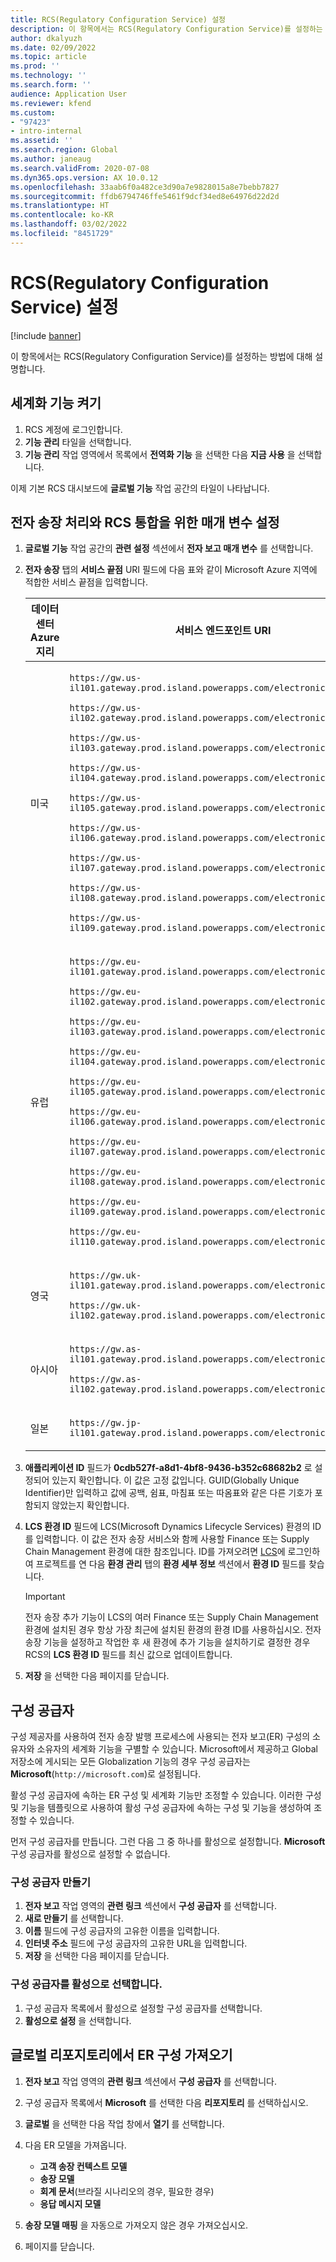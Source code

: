 ```yaml
---
title: RCS(Regulatory Configuration Service) 설정
description: 이 항목에서는 RCS(Regulatory Configuration Service)를 설정하는 방법에 대해 설명합니다.
author: dkalyuzh
ms.date: 02/09/2022
ms.topic: article
ms.prod: ''
ms.technology: ''
ms.search.form: ''
audience: Application User
ms.reviewer: kfend
ms.custom:
- "97423"
- intro-internal
ms.assetid: ''
ms.search.region: Global
ms.author: janeaug
ms.search.validFrom: 2020-07-08
ms.dyn365.ops.version: AX 10.0.12
ms.openlocfilehash: 33aab6f0a482ce3d90a7e9828015a8e7bebb7827
ms.sourcegitcommit: ffdb6794746ffe5461f9dcf34ed8e64976d22d2d
ms.translationtype: HT
ms.contentlocale: ko-KR
ms.lasthandoff: 03/02/2022
ms.locfileid: "8451729"
---
```

# <a name="set-up-regulatory-configuration-service-rcs"></a>RCS(Regulatory Configuration Service) 설정

[!include [banner](../includes/banner.md)]

이 항목에서는 RCS(Regulatory Configuration Service)를 설정하는 방법에 대해 설명합니다.

## <a name="turn-on-globalization-features"></a>세계화 기능 켜기

1. RCS 계정에 로그인합니다.
2. **기능 관리** 타일을 선택합니다.
3. **기능 관리** 작업 영역에서 목록에서 **전역화 기능** 을 선택한 다음 **지금 사용** 을 선택합니다.

이제 기본 RCS 대시보드에 **글로벌 기능** 작업 공간의 타일이 나타납니다.

## <a name="set-up-the-parameters-for-rcs-integration-with-electronic-invoicing"></a>전자 송장 처리와 RCS 통합을 위한 매개 변수 설정

1. **글로벌 기능** 작업 공간의 **관련 설정** 섹션에서 **전자 보고 매개 변수** 를 선택합니다.
2. **전자 송장** 탭의 **서비스 끝점** URI 필드에 다음 표와 같이 Microsoft Azure 지역에 적합한 서비스 끝점을 입력합니다.

    | 데이터 센터 Azure 지리 | 서비스 엔드포인트 URI |
    |----------------------------|----------------------|
    | 미국              | <p>`https://gw.us-il101.gateway.prod.island.powerapps.com/electronicinvoicing/`</p><p>`https://gw.us-il102.gateway.prod.island.powerapps.com/electronicinvoicing/`</p><p>`https://gw.us-il103.gateway.prod.island.powerapps.com/electronicinvoicing/`</p><p>`https://gw.us-il104.gateway.prod.island.powerapps.com/electronicinvoicing/`</p><p>`https://gw.us-il105.gateway.prod.island.powerapps.com/electronicinvoicing/`</p><p>`https://gw.us-il106.gateway.prod.island.powerapps.com/electronicinvoicing/`</p><p>`https://gw.us-il107.gateway.prod.island.powerapps.com/electronicinvoicing/`</p><p>`https://gw.us-il108.gateway.prod.island.powerapps.com/electronicinvoicing/`</p><p>`https://gw.us-il109.gateway.prod.island.powerapps.com/electronicinvoicing/`</p> |
    | 유럽                     | <p>`https://gw.eu-il101.gateway.prod.island.powerapps.com/electronicinvoicing/`</p><p>`https://gw.eu-il102.gateway.prod.island.powerapps.com/electronicinvoicing/`</p><p>`https://gw.eu-il103.gateway.prod.island.powerapps.com/electronicinvoicing/`</p><p>`https://gw.eu-il104.gateway.prod.island.powerapps.com/electronicinvoicing/`</p><p>`https://gw.eu-il105.gateway.prod.island.powerapps.com/electronicinvoicing/`</p><p>`https://gw.eu-il106.gateway.prod.island.powerapps.com/electronicinvoicing/`</p><p>`https://gw.eu-il107.gateway.prod.island.powerapps.com/electronicinvoicing/`</p><p>`https://gw.eu-il108.gateway.prod.island.powerapps.com/electronicinvoicing/`</p><p>`https://gw.eu-il109.gateway.prod.island.powerapps.com/electronicinvoicing/`</p><p>`https://gw.eu-il110.gateway.prod.island.powerapps.com/electronicinvoicing/`</p> |
    | 영국             | <p>`https://gw.uk-il101.gateway.prod.island.powerapps.com/electronicinvoicing/`</p><p>`https://gw.uk-il102.gateway.prod.island.powerapps.com/electronicinvoicing/`</p> |
    | 아시아                       | <p>`https://gw.as-il101.gateway.prod.island.powerapps.com/electronicinvoicing/`</p><p>`https://gw.as-il102.gateway.prod.island.powerapps.com/electronicinvoicing/`</p> |
    | 일본                      | <p>`https://gw.jp-il101.gateway.prod.island.powerapps.com/electronicinvoicing/`</p> |

3. **애플리케이션 ID** 필드가 **0cdb527f-a8d1-4bf8-9436-b352c68682b2** 로 설정되어 있는지 확인합니다. 이 값은 고정 값입니다. GUID(Globally Unique Identifier)만 입력하고 값에 공백, 쉼표, 마침표 또는 따옴표와 같은 다른 기호가 포함되지 않았는지 확인합니다.
4. **LCS 환경 ID** 필드에 LCS(Microsoft Dynamics Lifecycle Services) 환경의 ID를 입력합니다. 이 값은 전자 송장 서비스와 함께 사용할 Finance 또는 Supply Chain Management 환경에 대한 참조입니다. ID를 가져오려면 [LCS](https://lcs.dynamics.com/)에 로그인하여 프로젝트를 연 다음 **환경 관리** 탭의 **환경 세부 정보** 섹션에서 **환경 ID** 필드를 찾습니다.

    > [!IMPORTANT]
    > 전자 송장 추가 기능이 LCS의 여러 Finance 또는 Supply Chain Management 환경에 설치된 경우 항상 가장 최근에 설치된 환경의 환경 ID를 사용하십시오. 전자 송장 기능을 설정하고 작업한 후 새 환경에 추가 기능을 설치하기로 결정한 경우 RCS의 **LCS 환경 ID** 필드를 최신 값으로 업데이트합니다.

5. **저장** 을 선택한 다음 페이지를 닫습니다.

## <a name="configuration-providers"></a>구성 공급자

구성 제공자를 사용하여 전자 송장 발행 프로세스에 사용되는 전자 보고(ER) 구성의 소유자와 소유자의 세계화 기능을 구별할 수 있습니다. Microsoft에서 제공하고 Global 저장소에 게시되는 모든 Globalization 기능의 경우 구성 공급자는 **Microsoft**(`http://microsoft.com`)로 설정됩니다.

활성 구성 공급자에 속하는 ER 구성 및 세계화 기능만 조정할 수 있습니다. 이러한 구성 및 기능을 템플릿으로 사용하여 활성 구성 공급자에 속하는 구성 및 기능을 생성하여 조정할 수 있습니다.

먼저 구성 공급자를 만듭니다. 그런 다음 그 중 하나를 활성으로 설정합니다. **Microsoft** 구성 공급자를 활성으로 설정할 수 없습니다.

### <a name="create-a-configuration-provider"></a>구성 공급자 만들기

1. **전자 보고** 작업 영역의 **관련 링크** 섹션에서 **구성 공급자** 를 선택합니다.
2. **새로 만들기** 를 선택합니다.
3. **이름** 필드에 구성 공급자의 고유한 이름을 입력합니다.
4. **인터넷 주소** 필드에 구성 공급자의 고유한 URL을 입력합니다.
5. **저장** 을 선택한 다음 페이지를 닫습니다.

### <a name="select-a-configuration-provider-as-active"></a>구성 공급자를 활성으로 선택합니다.

1. 구성 공급자 목록에서 활성으로 설정할 구성 공급자를 선택합니다.
2. **활성으로 설정** 을 선택합니다.

## <a name="import-er-configurations-from-the-global-repository"></a>글로벌 리포지토리에서 ER 구성 가져오기

1. **전자 보고** 작업 영역의 **관련 링크** 섹션에서 **구성 공급자** 를 선택합니다.
2. 구성 공급자 목록에서 **Microsoft** 를 선택한 다음 **리포지토리** 를 선택하십시오.
3. **글로벌** 을 선택한 다음 작업 창에서 **열기** 를 선택합니다.
4. 다음 ER 모델을 가져옵니다.

    - **고객 송장 컨텍스트 모델**
    - **송장 모델**
    - **회계 문서**(브라질 시나리오의 경우, 필요한 경우)
    - **응답 메시지 모델**

5. **송장 모델 매핑** 을 자동으로 가져오지 않은 경우 가져오십시오.
6. 페이지를 닫습니다.
